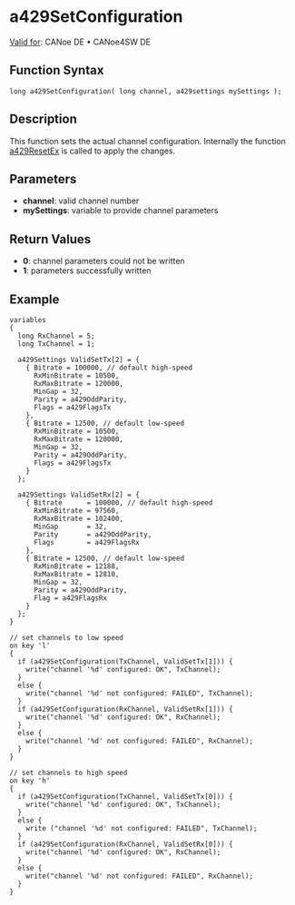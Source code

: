 # a429SetConfiguration

[Valid for](../../../Shared/FeatureAvailability.md):  CANoe DE • CANoe4SW DE

## Function Syntax

```plaintext
long a429SetConfiguration( long channel, a429settings mySettings );
```

## Description

This function sets the actual channel configuration. Internally the function [a429ResetEx](CAPLfunctionA429ResetEx.md) is called to apply the changes.

## Parameters

- **channel**: valid channel number
- **mySettings**: variable to provide channel parameters

## Return Values

- **0**: channel parameters could not be written
- **1**: parameters successfully written

## Example

```plaintext
variables
{
  long RxChannel = 5;
  long TxChannel = 1;

  a429Settings ValidSetTx[2] = {
    { Bitrate = 100000, // default high-speed
      RxMinBitrate = 10500,
      RxMaxBitrate = 120000,
      MinGap = 32,
      Parity = a429OddParity,
      Flags = a429FlagsTx
    },
    { Bitrate = 12500, // default low-speed
      RxMinBitrate = 10500,
      RxMaxBitrate = 120000,
      MinGap = 32,
      Parity = a429OddParity,
      Flags = a429FlagsTx
    }
  };

  a429Settings ValidSetRx[2] = {
    { Bitrate      = 100000, // default high-speed
      RxMinBitrate = 97560,
      RxMaxBitrate = 102400,
      MinGap       = 32,
      Parity       = a429OddParity,
      Flags        = a429FlagsRx
    },
    { Bitrate = 12500, // default low-speed
      RxMinBitrate = 12188,
      RxMaxBitrate = 12810,
      MinGap = 32,
      Parity = a429OddParity,
      Flag = a429FlagsRx
    }
  };
}

// set channels to low speed
on key 'l'
{
  if (a429SetConfiguration(TxChannel, ValidSetTx[1])) {
    write("channel '%d' configured: OK", TxChannel);
  }
  else {
    write("channel '%d' not configured: FAILED", TxChannel);
  }
  if (a429SetConfiguration(RxChannel, ValidSetRx[1])) {
    write("channel '%d' configured: OK", RxChannel);
  }
  else {
    write("channel '%d' not configured: FAILED", RxChannel);
  }
}

// set channels to high speed
on key 'h'
{
  if (a429SetConfiguration(TxChannel, ValidSetTx[0])) {
    write("channel '%d' configured: OK", TxChannel);
  }
  else {
    write ("channel '%d' not configured: FAILED", TxChannel);
  }
  if (a429SetConfiguration(RxChannel, ValidSetRx[0])) {
    write("channel '%d' configured: OK", RxChannel);
  }
  else {
    write("channel '%d' not configured: FAILED", RxChannel);
  }
}
```
